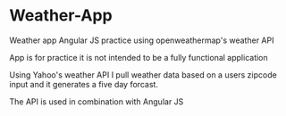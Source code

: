 # Weather-App
Weather app  Angular JS practice using openweathermap's weather API

App is for practice it is not intended to be a fully functional application

Using Yahoo's weather API I pull weather data based on a users zipcode input and it generates a five day forcast.

The API is used in combination with Angular JS

